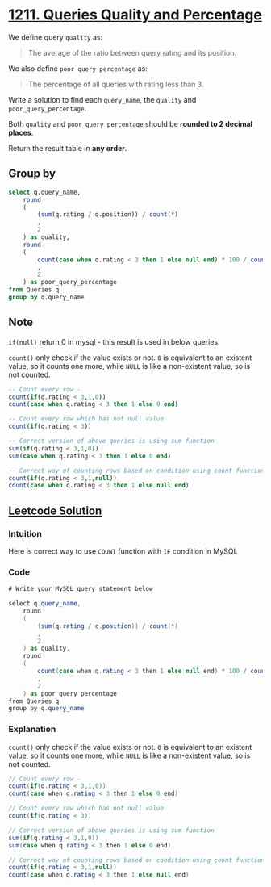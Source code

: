 # [1211.  Queries Quality and Percentage](https://leetcode.com/problems/queries-quality-and-percentage/)


We define query  `quality`  as:

> The average of the ratio between query rating and its position.

We also define  `poor query percentage`  as:

> The percentage of all queries with rating less than 3.

Write a solution to find each  `query_name`, the  `quality`  and  `poor_query_percentage`.

Both  `quality`  and  `poor_query_percentage`  should be  **rounded to 2 decimal places**.

Return the result table in  **any order**.


## Group by 

```sql
select q.query_name, 
    round
    (
        (sum(q.rating / q.position)) / count(*)
        ,
        2
    ) as quality,
    round
    (
        count(case when q.rating < 3 then 1 else null end) * 100 / count(*)
        ,
        2
    ) as poor_query_percentage
from Queries q
group by q.query_name
```

## Note

`if(null)` return 0 in mysql - this result is used in below queries.

`count()` only check if the value exists or not. `0` is equivalent to an existent value, so it counts one more, while `NULL` is like a non-existent value, so is not counted.

```sql
-- Count every row - 
count(if(q.rating < 3,1,0)) 
count(case when q.rating < 3 then 1 else 0 end) 

-- Count every row which has not null value 
count(if(q.rating < 3))

-- Correct version of above queries is using sum function
sum(if(q.rating < 3,1,0)) 
sum(case when q.rating < 3 then 1 else 0 end) 

-- Correct way of counting rows based on condition using count function
count(if(q.rating < 3,1,null))
count(case when q.rating < 3 then 1 else null end) 
```

## [Leetcode Solution](https://leetcode.com/problems/queries-quality-and-percentage/solutions/3999759/mysql-count-function-with-if-condition/)


### Intuition

Here is correct way to use  `COUNT`  function with  `IF`  condition in MySQL

### Code

```csharp
# Write your MySQL query statement below

select q.query_name, 
    round
    (
        (sum(q.rating / q.position)) / count(*)
        ,
        2
    ) as quality,
    round
    (
        count(case when q.rating < 3 then 1 else null end) * 100 / count(*)
        ,
        2
    ) as poor_query_percentage
from Queries q
group by q.query_name
```

### Explanation

`count()`  only check if the value exists or not.  `0`  is equivalent to an existent value, so it counts one more, while  `NULL`  is like a non-existent value, so is not counted.

```csharp
// Count every row - 
count(if(q.rating < 3,1,0)) 
count(case when q.rating < 3 then 1 else 0 end) 

// Count every row which has not null value 
count(if(q.rating < 3))

// Correct version of above queries is using sum function
sum(if(q.rating < 3,1,0)) 
sum(case when q.rating < 3 then 1 else 0 end) 

// Correct way of counting rows based on condition using count function
count(if(q.rating < 3,1,null))
count(case when q.rating < 3 then 1 else null end) 
```
